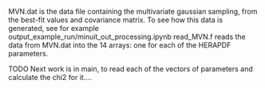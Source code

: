 MVN.dat is the data file containing the multivariate gaussian sampling, from the best-fit values and covariance matrix.
To see how this data is generated, see for example output_example_run/minuit_out_processing.ipynb
read_MVN.f reads the data from MVN.dat into the 14 arrays: one for each of the HERAPDF parameters.

TODO
Next work is in main, to read each of the vectors of parameters and calculate the chi2 for it....
